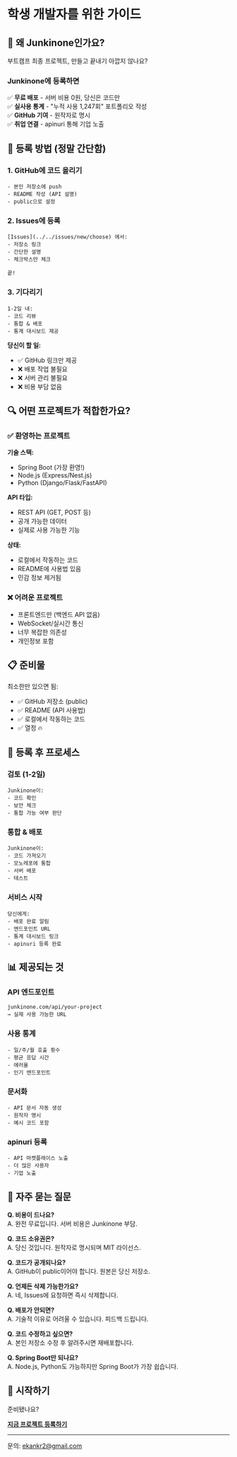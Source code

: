 # 학생 개발자를 위한 가이드

## 🎯 왜 Junkinone인가요?

부트캠프 최종 프로젝트, 만들고 끝내기 아깝지 않나요?

### Junkinone에 등록하면

✅ **무료 배포** - 서버 비용 0원, 당신은 코드만  
✅ **실사용 통계** - "누적 사용 1,247회" 포트폴리오 작성  
✅ **GitHub 기여** - 원작자로 명시  
✅ **취업 연결** - apinuri 통해 기업 노출

## 📝 등록 방법 (정말 간단함)

### 1. GitHub에 코드 올리기
```
- 본인 저장소에 push
- README 작성 (API 설명)
- public으로 설정
```

### 2. Issues에 등록
```
[Issues](../../issues/new/choose) 에서:
- 저장소 링크
- 간단한 설명
- 체크박스만 체크

끝!
```

### 3. 기다리기
```
1-2일 내:
- 코드 리뷰
- 통합 & 배포
- 통계 대시보드 제공
```

**당신이 할 일:**
- ✅ GitHub 링크만 제공
- ❌ 배포 작업 불필요
- ❌ 서버 관리 불필요
- ❌ 비용 부담 없음

## 🔍 어떤 프로젝트가 적합한가요?

### ✅ 환영하는 프로젝트

**기술 스택:**
- Spring Boot (가장 환영!)
- Node.js (Express/Nest.js)
- Python (Django/Flask/FastAPI)

**API 타입:**
- REST API (GET, POST 등)
- 공개 가능한 데이터
- 실제로 사용 가능한 기능

**상태:**
- 로컬에서 작동하는 코드
- README에 사용법 있음
- 민감 정보 제거됨

### ❌ 어려운 프로젝트

- 프론트엔드만 (백엔드 API 없음)
- WebSocket/실시간 통신
- 너무 복잡한 의존성
- 개인정보 포함

## 📋 준비물

최소한만 있으면 됨:
- ✅ GitHub 저장소 (public)
- ✅ README (API 사용법)
- ✅ 로컬에서 작동하는 코드
- ✅ 열정 🔥

## 🔄 등록 후 프로세스

### 검토 (1-2일)
```
Junkinone이:
- 코드 확인
- 보안 체크
- 통합 가능 여부 판단
```

### 통합 & 배포
```
Junkinone이:
- 코드 가져오기
- 모노레포에 통합
- 서버 배포
- 테스트
```

### 서비스 시작
```
당신에게:
- 배포 완료 알림
- 엔드포인트 URL
- 통계 대시보드 링크
- apinuri 등록 완료
```

## 📊 제공되는 것

### API 엔드포인트
```
junkinone.com/api/your-project
→ 실제 사용 가능한 URL
```

### 사용 통계
```
- 일/주/월 호출 횟수
- 평균 응답 시간
- 에러율
- 인기 엔드포인트
```

### 문서화
```
- API 문서 자동 생성
- 원작자 명시
- 예시 코드 포함
```

### apinuri 등록
```
- API 마켓플레이스 노출
- 더 많은 사용자
- 기업 노출
```

## 🤔 자주 묻는 질문

**Q. 비용이 드나요?**  
A. 완전 무료입니다. 서버 비용은 Junkinone 부담.

**Q. 코드 소유권은?**  
A. 당신 것입니다. 원작자로 명시되며 MIT 라이선스.

**Q. 코드가 공개되나요?**  
A. GitHub이 public이어야 합니다. 원본은 당신 저장소.

**Q. 언제든 삭제 가능한가요?**  
A. 네, Issues에 요청하면 즉시 삭제합니다.

**Q. 배포가 안되면?**  
A. 기술적 이유로 어려울 수 있습니다. 피드백 드립니다.

**Q. 코드 수정하고 싶으면?**  
A. 본인 저장소 수정 후 알려주시면 재배포합니다.

**Q. Spring Boot만 되나요?**  
A. Node.js, Python도 가능하지만 Spring Boot가 가장 쉽습니다.

## 🚀 시작하기

준비됐나요?

**[지금 프로젝트 등록하기](../../issues/new/choose)**

---

문의: ekankr2@gmail.com
